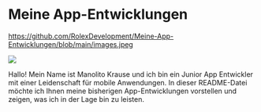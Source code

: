 # Meine App-Entwicklungen


https://github.com/RolexDevelopment/Meine-App-Entwicklungen/blob/main/images.jpeg

<img src="[https://link-zum-bild.com/](https://github.com/RolexDevelopment/Meine-App-Entwicklungen/blob/main/images.jpeg)">



Hallo! 
Mein Name ist Manolito Krause und ich bin ein Junior App Entwickler mit einer Leidenschaft für mobile Anwendungen. 
In dieser README-Datei möchte ich Ihnen meine bisherigen App-Entwicklungen vorstellen und zeigen, was ich in der Lage bin zu leisten.
